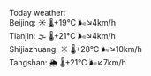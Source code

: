 Today weather:  
Beijing: ☀️   🌡️+19°C 🌬️↘4km/h  
Tianjin: 🌫  🌡️+21°C 🌬️↘4km/h  
Shijiazhuang: ☀️   🌡️+28°C 🌬️↘10km/h  
Tangshan: 🌦   🌡️+21°C 🌬️↙7km/h  
